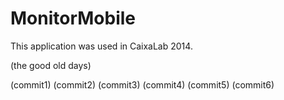 MonitorMobile
=============

This application was used in CaixaLab 2014.

(the good old days)

(commit1)
(commit2)
(commit3)
(commit4)
(commit5)
(commit6)